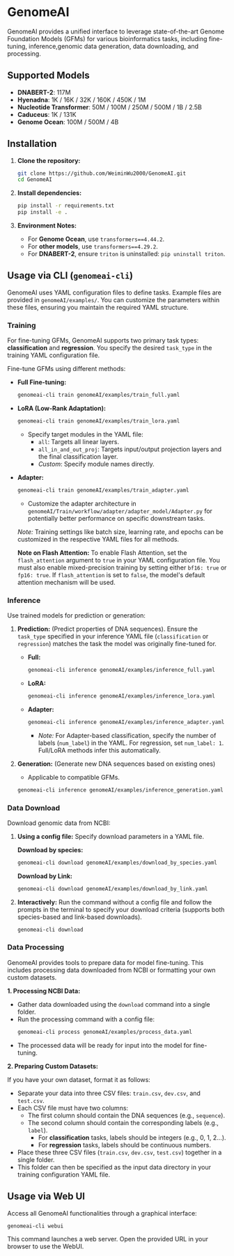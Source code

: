 # GenomeAI

GenomeAI provides a unified interface to leverage state-of-the-art Genome Foundation Models (GFMs) for various bioinformatics tasks, including fine-tuning, inference,genomic data generation, data downloading, and processing.

## Supported Models

- **DNABERT-2**: 117M
- **Hyenadna**: 1K / 16K / 32K / 160K / 450K / 1M
- **Nucleotide Transformer**: 50M / 100M / 250M / 500M / 1B / 2.5B
- **Caduceus**: 1K / 131K
- **Genome Ocean**: 100M / 500M / 4B

## Installation

1.  **Clone the repository:**
    ```bash
    git clone https://github.com/WeiminWu2000/GenomeAI.git
    cd GenomeAI
    ```

2.  **Install dependencies:**
    ```bash
    pip install -r requirements.txt
    pip install -e .
    ```

3.  **Environment Notes:**
    *   For **Genome Ocean**, use `transformers==4.44.2`.
    *   For **other models**, use `transformers==4.29.2`.
    *   For **DNABERT-2**, ensure `triton` is uninstalled: `pip uninstall triton`.

## Usage via CLI (`genomeai-cli`)

GenomeAI uses YAML configuration files to define tasks. Example files are provided in `genomeAI/examples/`. You can customize the parameters within these files, ensuring you maintain the required YAML structure.

### Training

For fine-tuning GFMs, GenomeAI supports two primary task types: **classification** and **regression**. You specify the desired `task_type` in the training YAML configuration file.

Fine-tune GFMs using different methods:

*   **Full Fine-tuning:**
    ```bash
    genomeai-cli train genomeAI/examples/train_full.yaml
    ```
*   **LoRA (Low-Rank Adaptation):**
    ```bash
    genomeai-cli train genomeAI/examples/train_lora.yaml
    ```
    *   Specify target modules in the YAML file:
        *   `all`: Targets all linear layers.
        *   `all_in_and_out_proj`: Targets input/output projection layers and the final classification layer.
        *   *Custom*: Specify module names directly.
*   **Adapter:**
    ```bash
    genomeai-cli train genomeAI/examples/train_adapter.yaml
    ```
    *   Customize the adapter architecture in `genomeAI/Train/workflow/adapter/adapter_model/Adapter.py` for potentially better performance on specific downstream tasks.

    *Note:* Training settings like batch size, learning rate, and epochs can be customized in the respective YAML files for all methods.

    **Note on Flash Attention:** To enable Flash Attention, set the `flash_attention` argument to `true` in your YAML configuration file. You must also enable mixed-precision training by setting either `bf16: true` or `fp16: true`. If `flash_attention` is set to `false`, the model's default attention mechanism will be used.

### Inference

Use trained models for prediction or generation:

1.  **Prediction:** (Predict properties of DNA sequences). Ensure the `task_type` specified in your inference YAML file (`classification` or `regression`) matches the task the model was originally fine-tuned for.
    *   **Full:**
        ```bash
        genomeai-cli inference genomeAI/examples/inference_full.yaml
        ```
    *   **LoRA:**
        ```bash
        genomeai-cli inference genomeAI/examples/inference_lora.yaml
        ```
    *   **Adapter:**
        ```bash
        genomeai-cli inference genomeAI/examples/inference_adapter.yaml
        ```
        *   *Note:* For Adapter-based classification, specify the number of labels (`num_label`) in the YAML. For regression, set `num_label: 1`. Full/LoRA methods infer this automatically.

2.  **Generation:** (Generate new DNA sequences based on existing ones)
    *   Applicable to compatible GFMs.
    ```bash
    genomeai-cli inference genomeAI/examples/inference_generation.yaml
    ```

### Data Download

Download genomic data from NCBI:

1.  **Using a config file:** Specify download parameters in a YAML file.
   
    **Download by species:**
    ```bash
    genomeai-cli download genomeAI/examples/download_by_species.yaml
    ```
    **Download by Link:**
    ```bash
    genomeai-cli download genomeAI/examples/download_by_link.yaml
    ```
3.  **Interactively:** Run the command without a config file and follow the prompts in the terminal to specify your download criteria (supports both species-based and link-based downloads).
    ```bash
    genomeai-cli download
    ```
### Data Processing

GenomeAI provides tools to prepare data for model fine-tuning. This includes processing data downloaded from NCBI or formatting your own custom datasets.

**1. Processing NCBI Data:**

*   Gather data downloaded using the `download` command into a single folder.
*   Run the processing command with a config file:
    ```bash
    genomeai-cli process genomeAI/examples/process_data.yaml
    ```
*   The processed data will be ready for input into the model for fine-tuning.

**2. Preparing Custom Datasets:**

If you have your own dataset, format it as follows:

*   Separate your data into three CSV files: `train.csv`, `dev.csv`, and `test.csv`.
*   Each CSV file must have two columns:
    *   The first column should contain the DNA sequences (e.g., `sequence`).
    *   The second column should contain the corresponding labels (e.g., `label`).
        *   For **classification** tasks, labels should be integers (e.g., 0, 1, 2...).
        *   For **regression** tasks, labels should be continuous numbers.
*   Place these three CSV files (`train.csv`, `dev.csv`, `test.csv`) together in a single folder.
*   This folder can then be specified as the input data directory in your training configuration YAML file.

## Usage via Web UI

Access all GenomeAI functionalities through a graphical interface:

```bash
genomeai-cli webui
```

This command launches a web server. Open the provided URL in your browser to use the WebUI.
